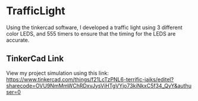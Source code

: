 # TrafficLight
Using the tinkercad software, I developed a traffic light using 3 different color LEDS, and 555 timers to ensure that the timing for the LEDS are accurate. 

## TinkerCad Link
View my project simulation using this link: https://www.tinkercad.com/things/f21LcTzPNL6-terrific-jaiks/editel?sharecode=OVU9NmMmWChRDxvJysViHTgVYjo73kiNkxC5f34_QyY&authuser=0
